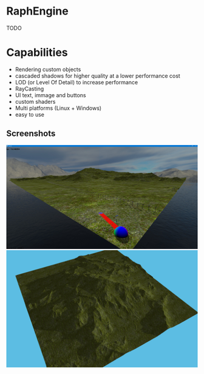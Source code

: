 # RaphEngine

TODO

# Capabilities

- Rendering custom objects
- cascaded shadows for higher quality at a lower performance cost
- LOD (or Level Of Detail) to increase performance
- RayCasting
- UI text, immage and buttons
- custom shaders
- Multi platforms (Linux + Windows)
- easy to use

## Screenshots

![alt text](https://github.com/RaphoufouLeFou/RaphEngine/blob/517f640d41c23e3ca76a2cead9e810185b23f1cd/image.png?raw=true)
![alt text](https://github.com/RaphoufouLeFou/RaphEngine/blob/517f640d41c23e3ca76a2cead9e810185b23f1cd/image2png.png?raw=true)
